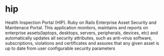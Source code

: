 # hip
Health Inspection Portal (HIP). Ruby on Rails Enterprise Asset Security and Maintenace Portal. 
This application monitors, maintains and reports on enterprise assets(laptops, desktops, servers, peripherals, devices, etc) and
automatically updates all security attributes, such as anti-virus software, subscriptions, violations and certificates and assures that any given
asset is up to date from user configurable security parameters 
